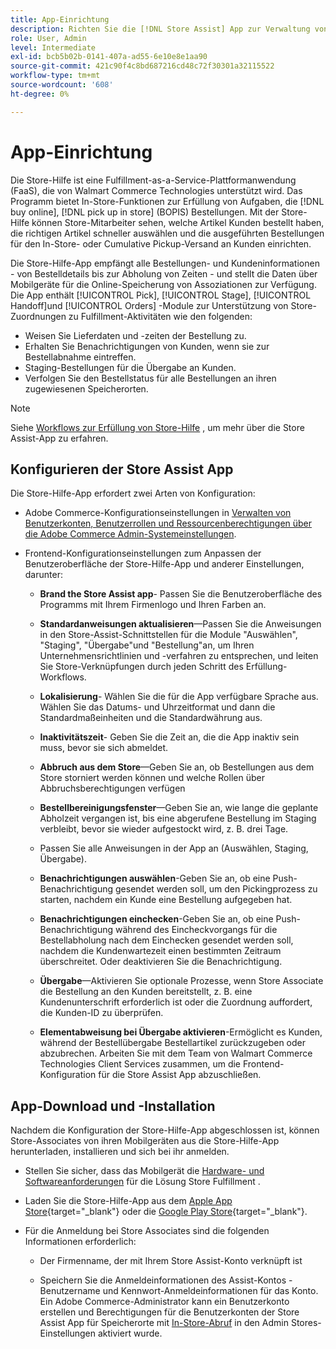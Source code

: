 ```yaml
---
title: App-Einrichtung
description: Richten Sie die [!DNL Store Assist] App zur Verwaltung von End-to-End-Workflows und -Prozessen für Online-Käufe, Abruf von Kaufaufträgen.
role: User, Admin
level: Intermediate
exl-id: bcb5b02b-0141-407a-ad55-6e10e8e1aa90
source-git-commit: 421c90f4c8bd687216cd48c72f30301a32115522
workflow-type: tm+mt
source-wordcount: '608'
ht-degree: 0%

---
```


# App-Einrichtung

Die Store-Hilfe ist eine Fulfillment-as-a-Service-Plattformanwendung (FaaS), die von Walmart Commerce Technologies unterstützt wird. Das Programm bietet In-Store-Funktionen zur Erfüllung von Aufgaben, die [!DNL buy online], [!DNL pick up in store] (BOPIS) Bestellungen.  Mit der Store-Hilfe können Store-Mitarbeiter sehen, welche Artikel Kunden bestellt haben, die richtigen Artikel schneller auswählen und die ausgeführten Bestellungen für den In-Store- oder Cumulative Pickup-Versand an Kunden einrichten.

Die Store-Hilfe-App empfängt alle Bestellungen- und Kundeninformationen - von Bestelldetails bis zur Abholung von Zeiten - und stellt die Daten über Mobilgeräte für die Online-Speicherung von Assoziationen zur Verfügung. Die App enthält [!UICONTROL Pick], [!UICONTROL Stage], [!UICONTROL Handoff]und [!UICONTROL Orders] -Module zur Unterstützung von Store-Zuordnungen zu Fulfillment-Aktivitäten wie den folgenden:

- Weisen Sie Lieferdaten und -zeiten der Bestellung zu.
- Erhalten Sie Benachrichtigungen von Kunden, wenn sie zur Bestellabnahme eintreffen.
- Staging-Bestellungen für die Übergabe an Kunden.
- Verfolgen Sie den Bestellstatus für alle Bestellungen an ihren zugewiesenen Speicherorten.

>[!NOTE]
>
>Siehe [Workflows zur Erfüllung von Store-Hilfe](store-assist-modules.md) , um mehr über die Store Assist-App zu erfahren.

## Konfigurieren der Store Assist App

Die Store-Hilfe-App erfordert zwei Arten von Konfiguration:

- Adobe Commerce-Konfigurationseinstellungen in [Verwalten von Benutzerkonten, Benutzerrollen und Ressourcenberechtigungen über die Adobe Commerce Admin-Systemeinstellungen](user-setup.md).

- Frontend-Konfigurationseinstellungen zum Anpassen der Benutzeroberfläche der Store-Hilfe-App und anderer Einstellungen, darunter:

   - **Brand the Store Assist app**- Passen Sie die Benutzeroberfläche des Programms mit Ihrem Firmenlogo und Ihren Farben an.

   - **Standardanweisungen aktualisieren**—Passen Sie die Anweisungen in den Store-Assist-Schnittstellen für die Module &quot;Auswählen&quot;, &quot;Staging&quot;, &quot;Übergabe&quot;und &quot;Bestellung&quot;an, um Ihren Unternehmensrichtlinien und -verfahren zu entsprechen, und leiten Sie Store-Verknüpfungen durch jeden Schritt des Erfüllung-Workflows.

   - **Lokalisierung**- Wählen Sie die für die App verfügbare Sprache aus. Wählen Sie das Datums- und Uhrzeitformat und dann die Standardmaßeinheiten und die Standardwährung aus.

   - **Inaktivitätszeit**- Geben Sie die Zeit an, die die App inaktiv sein muss, bevor sie sich abmeldet.

   - **Abbruch aus dem Store**—Geben Sie an, ob Bestellungen aus dem Store storniert werden können und welche Rollen über Abbruchsberechtigungen verfügen

   - **Bestellbereinigungsfenster**—Geben Sie an, wie lange die geplante Abholzeit vergangen ist, bis eine abgerufene Bestellung im Staging verbleibt, bevor sie wieder aufgestockt wird, z. B. drei Tage.

   - Passen Sie alle Anweisungen in der App an (Auswählen, Staging, Übergabe).

   - **Benachrichtigungen auswählen**-Geben Sie an, ob eine Push-Benachrichtigung gesendet werden soll, um den Pickingprozess zu starten, nachdem ein Kunde eine Bestellung aufgegeben hat.

   - **Benachrichtigungen einchecken**-Geben Sie an, ob eine Push-Benachrichtigung während des Eincheckvorgangs für die Bestellabholung nach dem Einchecken gesendet werden soll, nachdem die Kundenwartezeit einen bestimmten Zeitraum überschreitet. Oder deaktivieren Sie die Benachrichtigung.

   - **Übergabe**—Aktivieren Sie optionale Prozesse, wenn Store Associate die Bestellung an den Kunden bereitstellt, z. B. eine Kundenunterschrift erforderlich ist oder die Zuordnung auffordert, die Kunden-ID zu überprüfen.

   - **Elementabweisung bei Übergabe aktivieren**-Ermöglicht es Kunden, während der Bestellübergabe Bestellartikel zurückzugeben oder abzubrechen.
   Arbeiten Sie mit dem Team von Walmart Commerce Technologies Client Services zusammen, um die Frontend-Konfiguration für die Store Assist App abzuschließen.

## App-Download und -Installation

Nachdem die Konfiguration der Store-Hilfe-App abgeschlossen ist, können Store-Associates von ihren Mobilgeräten aus die Store-Hilfe-App herunterladen, installieren und sich bei ihr anmelden.

- Stellen Sie sicher, dass das Mobilgerät die [Hardware- und Softwareanforderungen](solution-requirements.md#store-assist-app-requirements) für die Lösung Store Fulfillment .

- Laden Sie die Store-Hilfe-App aus dem [Apple App Store](https://apps.apple.com/us/app/store-assist-by-walmart/id16092815390){target=&quot;_blank&quot;} oder die [Google Play Store](https://play.google.com/store/apps/details?id=com.walmart.faas.storeassist){target=&quot;_blank&quot;}.

- Für die Anmeldung bei Store Associates sind die folgenden Informationen erforderlich:

   - Der Firmenname, der mit Ihrem Store Assist-Konto verknüpft ist

   - Speichern Sie die Anmeldeinformationen des Assist-Kontos - Benutzername und Kennwort-Anmeldeinformationen für das Konto.
   Ein Adobe Commerce-Administrator kann ein Benutzerkonto erstellen und Berechtigungen für die Benutzerkonten der Store Assist App für Speicherorte mit [In-Store-Abruf](merchant-store-configuration.md#pickup-location-configuration) in den Admin Stores-Einstellungen aktiviert wurde.
